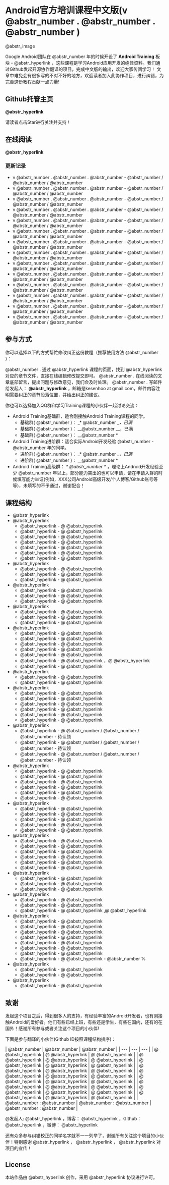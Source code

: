 # Android官方培训课程中文版(v @abstr_number . @abstr_number . @abstr_number )

@abstr_image 

Google Android团队在 @abstr_number 年的时候开设了 **Android Training** 板块 - @abstr_hyperlink ，这些课程是学习Android应用开发的绝佳资料。我们通过Github发起开源协作翻译的项目，完成中文版的输出，欢迎大家传阅学习！ 文章中难免会有很多写的不对不好的地方，欢迎读者加入此协作项目，进行纠错，为完善这份教程贡献一点力量!

## Github托管主页

**@abstr_hyperlink**

请读者点击Star进行关注并支持！

## 在线阅读

**@abstr_hyperlink**

### 更新记录

  * v @abstr_number . @abstr_number . @abstr_number - @abstr_number / @abstr_number / @abstr_number 
  * v @abstr_number . @abstr_number . @abstr_number - @abstr_number / @abstr_number / @abstr_number 
  * v @abstr_number . @abstr_number . @abstr_number - @abstr_number / @abstr_number / @abstr_number 
  * v @abstr_number . @abstr_number . @abstr_number - @abstr_number / @abstr_number / @abstr_number 
  * v @abstr_number . @abstr_number . @abstr_number - @abstr_number / @abstr_number / @abstr_number 
  * v @abstr_number . @abstr_number . @abstr_number - @abstr_number / @abstr_number / @abstr_number 
  * v @abstr_number . @abstr_number . @abstr_number - @abstr_number / @abstr_number / @abstr_number 
  * v @abstr_number . @abstr_number . @abstr_number - @abstr_number / @abstr_number / @abstr_number 
  * v @abstr_number . @abstr_number . @abstr_number - @abstr_number / @abstr_number / @abstr_number 
  * v @abstr_number . @abstr_number . @abstr_number - @abstr_number / @abstr_number / @abstr_number 
  * v @abstr_number . @abstr_number . @abstr_number - @abstr_number / @abstr_number / @abstr_number 
  * v @abstr_number . @abstr_number . @abstr_number - @abstr_number / @abstr_number / @abstr_number 
  * v @abstr_number . @abstr_number . @abstr_number - @abstr_number / @abstr_number / @abstr_number 
  * v @abstr_number . @abstr_number . @abstr_number - @abstr_number / @abstr_number / @abstr_number 



## 参与方式

你可以选择以下的方式帮忙修改纠正这份教程（推荐使用方法 @abstr_number ）：

@abstr_number . 通过 @abstr_hyperlink 课程的页面，找到 @abstr_hyperlink 对应的章节文件，直接在线编辑修改提交即可。 @abstr_number . 在线阅读的文章底部留言，提出问题与修改意见，我们会及时处理。 @abstr_number . 写邮件给发起人： **@abstr_hyperlink** ，邮箱是kesenhoo at gmail.com，邮件内容注明需要纠正的章节段落位置，并给出纠正的建议。

你也可以选择加入QQ群和学习Training课程的小伙伴一起讨论交流：

  * Android Training基础群，适合刚接触Android Training课程的同学。 
    * 基础群( @abstr_number )： _* @abstr_number __，已满_
    * 基础群( @abstr_number )： __@abstr_number __，已满
    * 基础群( @abstr_number )： __@abstr_number *
  * Android Training进阶群：适合实际Android开发经验 @abstr_number - @abstr_number 年的同学。 
    * 进阶群( @abstr_number )： _* @abstr_number __，已满_
    * 进阶群( @abstr_number )： __@abstr_number *
  * Android Training高级群： _* @abstr_number *_ ，理论上Android开发经验至少 @abstr_number 年以上，部分能力突出的也可以申请，请在申请入群的时候填写能力举证(例如，XXX公司Android高级开发/个人博客/Github账号等等)，未填写的不予通过，谢谢配合！



## 课程结构

  * @abstr_hyperlink 
  * @abstr_hyperlink 
    * @abstr_hyperlink - @ @abstr_hyperlink 
    * @abstr_hyperlink - @ @abstr_hyperlink 
    * @abstr_hyperlink - @ @abstr_hyperlink 
    * @abstr_hyperlink - @ @abstr_hyperlink 
    * @abstr_hyperlink - @ @abstr_hyperlink 
    * @abstr_hyperlink - @ @abstr_hyperlink 
    * @abstr_hyperlink - @ @abstr_hyperlink 
  * @abstr_hyperlink 
    * @abstr_hyperlink - @ @abstr_hyperlink 
    * @abstr_hyperlink - @ @abstr_hyperlink 
    * @abstr_hyperlink - @ @abstr_hyperlink 
  * @abstr_hyperlink 
    * @abstr_hyperlink - @ @abstr_hyperlink 
    * @abstr_hyperlink - @ @abstr_hyperlink 
    * @abstr_hyperlink - @ @abstr_hyperlink 
  * @abstr_hyperlink 
    * @abstr_hyperlink - @ @abstr_hyperlink 
    * @abstr_hyperlink - @ @abstr_hyperlink 
    * @abstr_hyperlink - @ @abstr_hyperlink 
  * @abstr_hyperlink 
    * @abstr_hyperlink - @ @abstr_hyperlink 
    * @abstr_hyperlink - @ @abstr_hyperlink 
    * @abstr_hyperlink - @ @abstr_hyperlink 
    * @abstr_hyperlink - @ @abstr_hyperlink 
    * @abstr_hyperlink - @ @abstr_hyperlink 
    * @abstr_hyperlink - @ @abstr_hyperlink ，@ @abstr_hyperlink 
    * @abstr_hyperlink - @ @abstr_hyperlink 
  * @abstr_hyperlink 
    * @abstr_hyperlink - @ @abstr_hyperlink 
    * @abstr_hyperlink - @ @abstr_hyperlink 
  * @abstr_hyperlink 
    * @abstr_hyperlink - @ @abstr_hyperlink 
    * @abstr_hyperlink - @ @abstr_hyperlink 
    * @abstr_hyperlink - @ @abstr_hyperlink 
    * @abstr_hyperlink - @ @abstr_hyperlink 
    * @abstr_hyperlink - @ @abstr_hyperlink 
    * @abstr_hyperlink - @ @abstr_hyperlink 
  * @abstr_hyperlink 
    * @abstr_hyperlink - @ @abstr_number / @abstr_number / @abstr_number - 待认领
    * @abstr_hyperlink - @ @abstr_number / @abstr_number / @abstr_number - 待认领
    * @abstr_hyperlink - @ @abstr_number / @abstr_number / @abstr_number - 待认领
  * @abstr_hyperlink 
    * @abstr_hyperlink - @ @abstr_hyperlink 
    * @abstr_hyperlink - @ @abstr_hyperlink 
    * @abstr_hyperlink - @ @abstr_hyperlink 
    * @abstr_hyperlink - @ @abstr_hyperlink 
    * @abstr_hyperlink - @ @abstr_hyperlink 
    * @abstr_hyperlink - @ @abstr_hyperlink 
  * @abstr_hyperlink 
    * @abstr_hyperlink - @ @abstr_hyperlink 
    * @abstr_hyperlink - @ @abstr_hyperlink 
    * @abstr_hyperlink - @ @abstr_hyperlink 
    * @abstr_hyperlink - @ @abstr_hyperlink 
    * @abstr_hyperlink - @ @abstr_hyperlink 
  * @abstr_hyperlink 
    * @abstr_hyperlink - @ @abstr_hyperlink 
    * @abstr_hyperlink - @ @abstr_hyperlink 
    * @abstr_hyperlink - @ @abstr_hyperlink 
    * @abstr_hyperlink - @ @abstr_hyperlink 
    * @abstr_hyperlink - @ @abstr_hyperlink 
    * @abstr_hyperlink - @ @abstr_hyperlink 
  * @abstr_hyperlink 
    * @abstr_hyperlink - @ @abstr_hyperlink 
    * @abstr_hyperlink - @ @abstr_hyperlink 
    * @abstr_hyperlink - @ @abstr_hyperlink 
  * @abstr_hyperlink 
    * @abstr_hyperlink - @ @abstr_hyperlink 
    * @abstr_hyperlink - @ @abstr_hyperlink 
    * @abstr_hyperlink - @ @abstr_hyperlink ,@ @abstr_hyperlink 
  * @abstr_hyperlink 
    * @abstr_hyperlink - @ @abstr_hyperlink 
    * @abstr_hyperlink - @ @abstr_hyperlink 
    * @abstr_hyperlink - @ @abstr_hyperlink 
    * @abstr_hyperlink - @ @abstr_hyperlink 
    * @abstr_hyperlink - @ @abstr_hyperlink 
    * @abstr_hyperlink - @ @abstr_hyperlink 
    * @abstr_hyperlink - @ @abstr_hyperlink 
    * @abstr_hyperlink - @ @abstr_hyperlink - @abstr_number %
  * @abstr_hyperlink 
    * @abstr_hyperlink - @ @abstr_hyperlink 
    * @abstr_hyperlink - @ @abstr_hyperlink 
  * @abstr_hyperlink 
    * @abstr_hyperlink - @ @abstr_hyperlink 



## 致谢

发起这个项目之后，得到很多人的支持，有经验丰富的Android开发者，也有刚接触Android的爱好者。他们有些已经上班，有些还是学生，有些在国内，还有的在国外！感谢所有参与或者关注这个项目的小伙伴!

下面是参与翻译的小伙伴(Github ID按照课程结构排序)：

| @abstr_number | @abstr_number | @abstr_number | | --- | --- | --- | | @ @abstr_hyperlink | @ @abstr_hyperlink | @ @abstr_hyperlink | | @ @abstr_hyperlink | @ @abstr_hyperlink | @ @abstr_hyperlink | | @ @abstr_hyperlink | @ @abstr_hyperlink | @ @abstr_hyperlink | | @ @abstr_hyperlink | @ @abstr_hyperlink | @ @abstr_hyperlink | | @ @abstr_hyperlink | @ @abstr_hyperlink | @ @abstr_hyperlink | | @ @abstr_hyperlink | @ @abstr_hyperlink | @ @abstr_hyperlink | | @ @abstr_hyperlink | @ @abstr_hyperlink | @ @abstr_hyperlink | | @ @abstr_hyperlink | @ @abstr_hyperlink | @ @abstr_hyperlink | | @ @abstr_hyperlink | @ @abstr_hyperlink | @ @abstr_hyperlink | | @abstr_number : @abstr_number | @abstr_number : @abstr_number | @abstr_number : @abstr_number |

@发起人: @abstr_hyperlink ，博客： @abstr_hyperlink ，Github： @abstr_hyperlink ，微博： @abstr_hyperlink 

还有众多参与纠错校正的同学名字就不一一列举了，谢谢所有关注这个项目的小伙伴！特别感谢 @abstr_hyperlink ， @abstr_hyperlink ， @abstr_hyperlink 对项目的宣传！

## License

本站作品由 @abstr_hyperlink 创作，采用 @abstr_hyperlink 协议进行许可。
